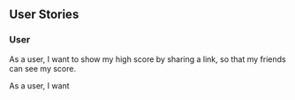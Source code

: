 ## User Stories 

### User 

As a user, I want to show my high score by sharing a link, so that my friends can see my score. 


As a user, I want 

